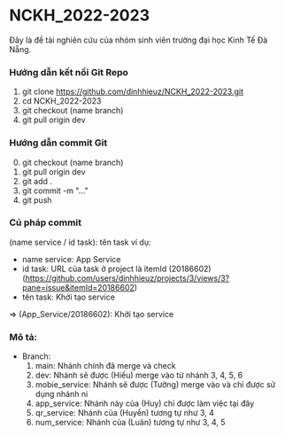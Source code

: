 # NCKH_2022-2023

Đây là đề tài nghiên cứu của nhóm sinh viên trường đại học Kinh Tế Đà Nẵng. 

### Hướng dẫn kết nối Git Repo

1. git clone https://github.com/dinhhieuz/NCKH_2022-2023.git
2. cd NCKH_2022-2023
3. git checkout (name branch)
4. git pull origin dev

### Hướng dẫn commit Git
0. git checkout (name branch)
1. git pull origin dev
2. git add .
3. git commit -m "..."
4. git push

### Cú pháp commit

(name service / id task): tên task
ví dụ: 
  - name service: App Service
  - id task: URL của task ở project là itemId (20186602) (https://github.com/users/dinhhieuz/projects/3/views/3?pane=issue&itemId=20186602)
  - tên task: Khởi tạo service
  
 => (App_Service/20186602): Khởi tạo service
 
 ### Mô tả:
 
  - Branch: 
    1. main: 
      Nhánh chính đã merge và check
    3. dev: 
      Nhánh sẽ được (Hiếu) merge vào từ nhánh 3, 4, 5, 6
    5. mobie_service: 
      Nhánh sẽ được (Tưởng) merge vào và chỉ được sử dụng nhánh ni
    7. app_service: 
      Nhánh này của (Huy) chỉ được làm việc tại đây
    9. qr_service: 
      Nhánh của (Huyền) tương tự như 3, 4
    11. num_service: 
      Nhánh của (Luân) tương tự như 3, 4, 5
  
